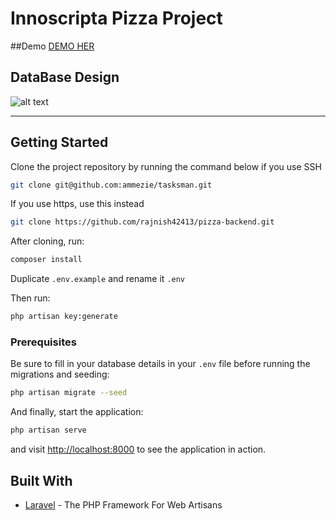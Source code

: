 # Innoscripta Pizza Project

##Demo
<a href="https://backend-pizza.herokuapp.com/" target="_blank" >DEMO HER</a>

## DataBase Design
  ![alt text](https://res.cloudinary.com/dh7apsl5o/image/upload/v1571078665/Innoscripta-pizza-task_itf5dp.png)


<hr>

## Getting Started

Clone the project repository by running the command below if you use SSH

```bash
git clone git@github.com:ammezie/tasksman.git
```

If you use https, use this instead

```bash
git clone https://github.com/rajnish42413/pizza-backend.git
```

After cloning, run:

```bash
composer install
```

Duplicate `.env.example` and rename it `.env`

Then run:

```bash
php artisan key:generate
```


### Prerequisites

Be sure to fill in your database details in your `.env` file before running the migrations and seeding:

```bash
php artisan migrate --seed
```

And finally, start the application:

```bash
php artisan serve
```

and visit [http://localhost:8000](http://localhost:8000) to see the application in action.

## Built With

* [Laravel](https://laravel.com) - The PHP Framework For Web Artisans
